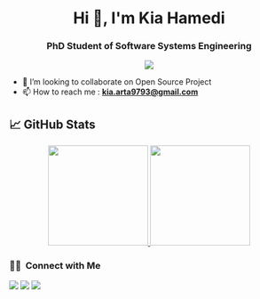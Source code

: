 <h1 align="center">Hi 👋, I'm Kia Hamedi</h1>

<h3 align="center">PhD Student of Software Systems Engineering</h3>

<p align="center">
  <img src="https://komarev.com/ghpvc/?username=kiahamedi&color=blueviolet&style=flat">
</p>

- 💞️ I’m looking to collaborate on Open Source Project
- 📫 How to reach me : **kia.arta9793@gmail.com**



## &#x1f4c8; GitHub Stats

<p align="center">
<a href="https://github.com/mheidari98">
  <img height="180em" src="https://github-readme-stats-eight-theta.vercel.app/api?username=kiahamedi&show_icons=true&theme=algolia&include_all_commits=true&count_private=true"/>
  <img height="180em" src="https://github-readme-stats-eight-theta.vercel.app/api/top-langs/?username=kiahamedi&layout=compact&langs_count=8&theme=algolia"/>
</a>
</p>


### 🤝🏻 &nbsp;Connect with Me

<p>
<a href="https://www.linkedin.com/in/kia-hamedi/"><img src="https://img.shields.io/badge/-kiahamedi-0077B5?style=flat&logo=Linkedin&logoColor=white"/></a>
<a href="https://twitter.com/kia_arta97"><img src="https://img.shields.io/badge/-@kia_arta97-1877F2?style=flat&logo=Twitter&logoColor=white"/></a>
<a href="mailto:kia.arta9793@gmail.com"><img src="https://img.shields.io/badge/-kia.arta9793@gmail.com-D14836?style=flat&logo=Gmail&logoColor=white"/></a>
</p>
<!--
**kiahamedi/kiahamedi** is a ✨ _special_ ✨ repository because its `README.md` (this file) appears on your GitHub profile.

Here are some ideas to get you started:

- 🔭 I’m currently working on ...
- 🌱 I’m currently learning ...
- 👯 I’m looking to collaborate on ...
- 🤔 I’m looking for help with ...
- 💬 Ask me about ...
- 📫 How to reach me: ...
- 😄 Pronouns: ...
- ⚡ Fun fact: ...
-->
